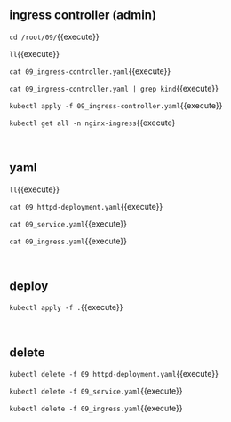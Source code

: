 <br>

## ingress controller (admin)

`cd /root/09/`{{execute}}

`ll`{{execute}}

`cat 09_ingress-controller.yaml`{{execute}}

`cat 09_ingress-controller.yaml | grep kind`{{execute}}

`kubectl apply -f 09_ingress-controller.yaml`{{execute}}

`kubectl get all -n nginx-ingress`{{execute}

<br>

## yaml

`ll`{{execute}}

`cat 09_httpd-deployment.yaml`{{execute}}

`cat 09_service.yaml`{{execute}}

`cat 09_ingress.yaml`{{execute}}

<br>

## deploy

`kubectl apply -f .`{{execute}}

<br>

## delete

`kubectl delete -f 09_httpd-deployment.yaml`{{execute}}

`kubectl delete -f 09_service.yaml`{{execute}}

`kubectl delete -f 09_ingress.yaml`{{execute}}

